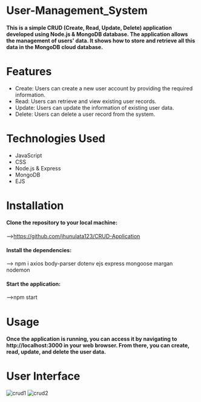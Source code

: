 # User-Management_System
#### This is a simple CRUD (Create, Read, Update, Delete) application developed using Node.js & MongoDB database. The application allows the management of users' data. It shows how to store and retrieve all this data in the MongoDB cloud database.

# Features
* Create: Users can create a new user account by providing the required information.
* Read: Users can retrieve and view existing user records.
* Update: Users can update the information of existing user data.
* Delete: Users can delete a user record from the system.

# Technologies Used
* JavaScript
* CSS
* Node.js & Express
* MongoDB
* EJS

# Installation
#### Clone the repository to your local machine:
-->https://github.com/jhunulata123/CRUD-Application
#### Install the dependencies:
--> npm i axios body-parser dotenv ejs express mongoose margan nodemon  
#### Start the application:
-->npm start
# Usage
#### Once the application is running, you can access it by navigating to http://localhost:3000 in your web browser. From there, you can create, read, update, and delete the user data.

# User Interface

![crud1](https://github.com/jhunulata123/CRUD-Application/assets/120890878/8e10800d-a001-4beb-bbf1-27eeecca725c)
![crud2](https://github.com/jhunulata123/CRUD-Application/assets/120890878/f82f513a-1331-42cd-87c3-fe733b67ddb2)





